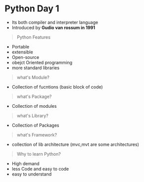 # Python Day 1

* Its both compiler and interpreter language
* Introduced by **Gudio van rossum in 1991**

> Python Features
* Portable 
* extensible
* Open-source 
* obejct Oriented programming
* more standard libraries

> what's Module?
* Collection of fucntions (basic block of code)
 
> what's Package?
* Collection of modules

> what's Library?
* Collection of Packages

> what's Framework?
* collection of lib architecture (mvc,mvt are some architectures)


> Why to learn Python?
* High demand
* less Code and easy to code
* easy to understand

